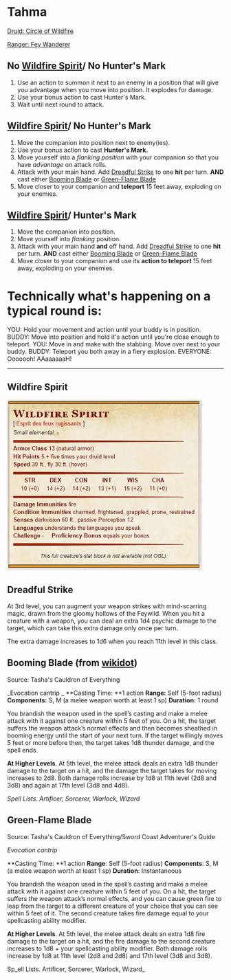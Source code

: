 # Tahma
[Druid: Circle of Wildfire](http://dnd5e.wikidot.com/druid:wildfire)

[Ranger: Fey Wanderer](http://dnd5e.wikidot.com/ranger:fey-wanderer)

## No [Wildfire Spirit](https://github.com/gregofgreg5/magick-ink2020/raw/main/images/wildfire-spirit.png?raw=true)/ No Hunter's Mark
1. Use an action to summon it next to an enemy in a position that will give you advantage when you move into position. It explodes for damage.
2. Use your bonus action to cast Hunter's Mark.
3. Wait until next round to attack.

## [Wildfire Spirit](https://github.com/gregofgreg5/magick-ink2020/raw/main/images/wildfire-spirit.png?raw=true)/ No Hunter's Mark
1. Move the companion into position next to enemy(ies).
2. Use your bonus action to cast **Hunter's Mark.**
3. Move yourself into a _flanking position_ with your companion so that you have _advantage_ on attack rolls.
4. Attack with your main hand. Add [Dreadful Strike](https://github.com/gregofgreg5/magick-ink2020/blob/main/player-characters/not-chastain/n-cee.md#dreadful-strike) to one **hit** per turn. **AND** cast either [Booming Blade](https://github.com/gregofgreg5/magick-ink2020/blob/main/player-characters/not-chastain/n-cee.md#booming-blade-from-wikidot) or [Green-Flame Blade](https://github.com/gregofgreg5/magick-ink2020/blob/main/player-characters/not-chastain/n-cee.md#green-flame-blade)
5. Move closer to your companion and **teleport** 15 feet away, exploding on your enemies.

## [Wildfire Spirit](https://github.com/gregofgreg5/magick-ink2020/raw/main/images/wildfire-spirit.png?raw=true)/ Hunter's Mark
1. Move the companion into position.
2. Move yourself into _flanking_ position.
3. Attack with your main hand **and** off hand. Add [Dreadful Strike](https://github.com/gregofgreg5/magick-ink2020/blob/main/player-characters/not-chastain/n-cee.md#dreadful-strike) to one **hit** per turn. **AND** cast either [Booming Blade](https://github.com/gregofgreg5/magick-ink2020/blob/main/player-characters/not-chastain/n-cee.md#booming-blade-from-wikidot) or [Green-Flame Blade](https://github.com/gregofgreg5/magick-ink2020/blob/main/player-characters/not-chastain/n-cee.md#green-flame-blade)
4. Move closer to your companion and use its **action to teleport** 15 feet away, exploding on your enemies.


# Technically what's happening on a typical round is:
YOU: Hold your movement and action until your buddy is in position.
BUDDY: Move into position and hold it's action until you're close enough to teleport.
YOU: Move in and make with the stabbing. Move over next to your buddy.
BUDDY: Teleport you both away in a fiery explosion.
EVERYONE: Ooooooh! AAaaaaaaH!

----
## Wildfire Spirit
![image](https://github.com/gregofgreg5/magick-ink2020/blob/main/images/wildfire-spirit.png?raw=true)

## Dreadful Strike
At 3rd level, you can augment your weapon strikes with mind-scarring magic, drawn from the gloomy hollows of the Feywild. When you hit a creature with a weapon, you can deal an extra 1d4 psychic damage to the target, which can take this extra damage only once per turn.

The extra damage increases to 1d6 when you reach 11th level in this class.

## Booming Blade (from [wikidot](http://dnd5e.wikidot.com/spell:booming-blade))
Source: Tasha's Cauldron of Everything

_Evocation cantrip
_
**Casting Time: **1 action
**Range:** Self (5-foot radius)
**Components:** S, M (a melee weapon worth at least 1 sp)
**Duration:** 1 round

You brandish the weapon used in the spell’s casting and make a melee attack with it against one creature within 5 feet of you. On a hit, the target suffers the weapon attack’s normal effects and then becomes sheathed in booming energy until the start of your next turn. If the target willingly moves 5 feet or more before then, the target takes 1d8 thunder damage, and the spell ends.

**At Higher Levels**. At 5th level, the melee attack deals an extra 1d8 thunder damage to the target on a hit, and the damage the target takes for moving increases to 2d8. Both damage rolls increase by 1d8 at 11th level (2d8 and 3d8) and again at 17th level (3d8 and 4d8).

_Spell Lists. Artificer, Sorcerer, Warlock, Wizard_

## Green-Flame Blade
Source: Tasha's Cauldron of Everything/Sword Coast Adventurer's Guide

_Evocation cantrip_

**Casting Time: **1 action
**Range**: Self (5-foot radius)
**Components**: S, M (a melee weapon worth at least 1 sp)
**Duration**: Instantaneous

You brandish the weapon used in the spell’s casting and make a melee attack with it against one creature within 5 feet of you. On a hit, the target suffers the weapon attack’s normal effects, and you can cause green fire to leap from the target to a different creature of your choice that you can see within 5 feet of it. The second creature takes fire damage equal to your spellcasting ability modifier.

**At Higher Levels**. At 5th level, the melee attack deals an extra 1d8 fire damage to the target on a hit, and the fire damage to the second creature increases to 1d8 + your spellcasting ability modifier. Both damage rolls increase by 1d8 at 11th level (2d8 and 2d8) and 17th level (3d8 and 3d8).

Sp_ell Lists. Artificer, Sorcerer, Warlock, Wizard_

